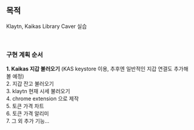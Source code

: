 ## 목적

Klaytn, Kaikas Library Caver 실습

<br />

  ### 구현 계획 순서
  **1. Kaikas 지갑 불러오기** (KAS keystore 이용, 추후엔 일반적인 지갑 연결도 추가해 볼 예정)  
  2. 지갑 잔고 불러오기  
  3. klaytn 현재 시세 불러오기  
  4. chrome extension 으로 제작  
  5. 토큰 가격 차트  
  6. 토큰 가격 알리미  
  7. 그 외 추가 기능...  
